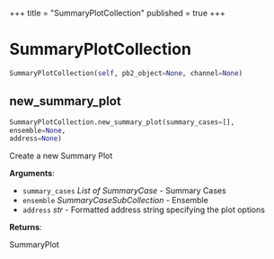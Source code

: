 +++
title = "SummaryPlotCollection"
published = true
+++


# SummaryPlotCollection
```python
SummaryPlotCollection(self, pb2_object=None, channel=None)
```


## new_summary_plot
```python
SummaryPlotCollection.new_summary_plot(summary_cases=[],
ensemble=None,
address=None)
```

Create a new Summary Plot

**Arguments**:

- `summary_cases` _List of SummaryCase_ - Summary Cases
- `ensemble` _SummaryCaseSubCollection_ - Ensemble
- `address` _str_ - Formatted address string specifying the plot options

**Returns**:

  SummaryPlot
  
